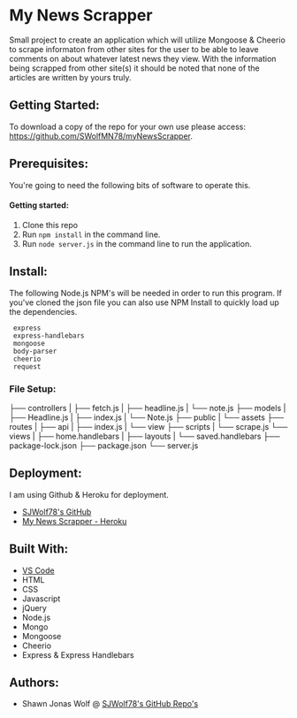 # My News Scrapper
Small project to create an application which will utilize Mongoose & Cheerio to scrape informaton from other sites for the user to be able to leave comments on about whatever latest news they view.  With the information being scrapped from other site(s) it should be noted that none of the articles are written by yours truly.

## Getting Started:
To download a copy of the repo for your own use please access: https://github.com/SWolfMN78/myNewsScrapper.

## Prerequisites: 
You're going to need the following bits of software to operate this.

#### Getting started: 
1. Clone this repo
2. Run `npm install` in the command line.
3. Run `node server.js` in the command line to run the application.

## Install:
The following Node.js NPM's will be needed in order to run this program.  If you've cloned the json file you can also use NPM Install to quickly load up the dependencies.

```
 express
 express-handlebars
 mongoose
 body-parser
 cheerio
 request
```

### File Setup:
├── controllers
|  ├── fetch.js
|  ├── headline.js
|  └── note.js
├── models
|  ├── Headline.js
|  ├── index.js
|  └── Note.js
├── public
|  └── assets
├── routes
|  ├── api
|  ├── index.js
|  └── view
├── scripts
|  └── scrape.js
└── views
|   ├── home.handlebars
|   ├── layouts
|   └── saved.handlebars
├── package-lock.json
├── package.json
└── server.js


## Deployment:
I am using Github & Heroku for deployment.
* [SJWolf78's GitHub](https://swolfmn78.github.io/myNewsScrapper/) 
* [My News Scrapper - Heroku](https://guarded-crag-51081.herokuapp.com/)

## Built With:
* [VS Code](https://code.visualstudio.com)
* HTML
* CSS
* Javascript
* jQuery
* Node.js
* Mongo
* Mongoose
* Cheerio
* Express & Express Handlebars


## Authors:
* Shawn Jonas Wolf @ [SJWolf78's GitHub Repo's](https://github.com/SWolfMN78 "SJWolf78")

